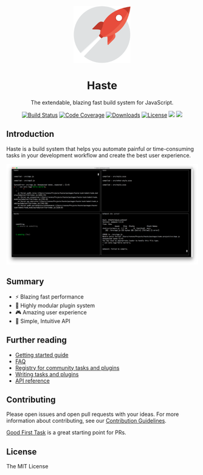 <p align="center"><img width="150" src="images/rocket.png"></p>
<h1 align="center">Haste</h1>
<p align="center">The extendable, blazing fast build system for JavaScript.</p>

<p align="center">
  <a href="https://travis-ci.org/ronami/haste"><img src="https://travis-ci.org/ronami/haste.svg?branch=master" alt="Build Status"></a>
  <a href="https://codecov.io/gh/ronami/haste"><img src="https://codecov.io/gh/ronami/haste/branch/master/graph/badge.svg" alt="Code Coverage"></a>
  <a href="https://www.npmjs.com/package/haste-core"><img src="https://img.shields.io/npm/dm/haste.svg" alt="Downloads"></a>
  <a href="https://ronami.github.io/license"><img src="https://img.shields.io/badge/license-MIT-blue.svg" alt="License"></a>
  <a href=""><img src="https://img.shields.io/david/ronami/haste.svg"></a>
  <a href="CONTRIBUTING.md"><img src="https://img.shields.io/badge/PRs-welcome-brightgreen.svg"></a>
</p>

## Introduction
Haste is a build system that helps you automate painful or time-consuming tasks in your development workflow and create the best user experience.

![Dashboard screenshot](images/dashboard.png)

## Summary
- :zap: Blazing fast performance
- :tada: Highly modular plugin system
- :video_game: Amazing user experience
- :rocket: Simple, Intuitive API

## Further reading
- [Getting started guide]()
- [FAQ]()
- [Registry for community tasks and plugins]()
- [Writing tasks and plugins]()
- [API reference]()

## Contributing
Please open issues and open pull requests with your ideas. For more information about contributing, see our [Contribution Guidelines](CONTRIBUTING.md).

[Good First Task](https://github.com/ronami/haste/labels/Good%20First%20Task) is a great starting point for PRs.

## License
The MIT License
